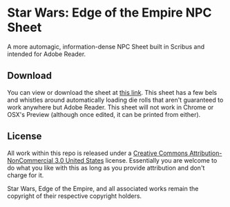 # Star Wars: Edge of the Empire NPC Sheet

A more automagic, information-dense NPC Sheet built in Scribus and intended for Adobe Reader.

## Download

You can view or download the sheet at [this link](https://github.com/citizenparker/EotE-NPC-Sheet/raw/master/NPC%20Sheet.pdf). This sheet has a few bels and whistles around automatically loading die rolls that aren't guaranteed to work anywhere but Adobe Reader. This sheet will not work in Chrome or OSX's Preview (although once edited, it can be printed from either).

## License

All work within this repo is released under a [Creative Commons Attribution-NonCommercial 3.0 United States](https://creativecommons.org/licenses/by-nc/3.0/us/) license. Essentially you are welcome to do what you like with this as long as you provide attribution and don't charge for it.

Star Wars, Edge of the Empire, and all associated works remain the copyright of their respective copyright holders.
